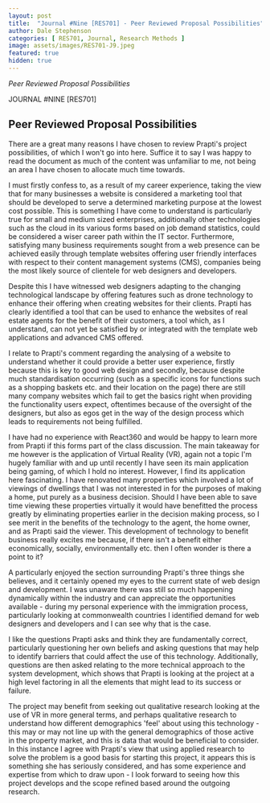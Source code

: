 ```yaml
---
layout: post
title:  "Journal #Nine [RES701] - Peer Reviewed Proposal Possibilities" 
author: Dale Stephenson
categories: [ RES701, Journal, Research Methods ]
image: assets/images/RES701-J9.jpeg
featured: true
hidden: true
---
```

<i>Peer Reviewed Proposal Possibilities</i>

JOURNAL #NINE [RES701]

<h2>Peer Reviewed Proposal Possibilities</h2>

There are a great many reasons I have chosen to review Prapti's project possibilities, of which I won't go into here. Suffice it to say I was happy to read the document as much of the content was unfamiliar to me, not being an area I have chosen to allocate much time towards.

I must firstly confess to, as a result of my career experience, taking the view that for many businesses a website is considered a marketing tool that should be developed to serve a determined marketing purpose at the lowest cost possible. This is something I have come to understand is particularly true for small and medium sized enterprises, additionally other technologies such as the cloud in its various forms based on job demand statistics, could be considered a wiser career path within the IT sector. Furthermore, satisfying many business requirements sought from a web presence can be achieved easily through template websites offering user friendly interfaces with respect to their content management systems (CMS), companies being the most likely source of clientele for web designers and developers.

Despite this I have witnessed web designers adapting to the changing technological landscape by offering features such as drone technology to enhance their offering when creating websites for their clients. Prapti has clearly identified a tool that can be used to enhance the websites of real estate agents for the benefit of their customers, a tool which, as I understand, can not yet be satisfied by or integrated with the template web applications and advanced CMS offered. 

I relate to Prapti's comment regarding the analysing of a website to understand whether it could provide a better user experience, firstly because this is key to good web design and secondly, because despite much standardisation occurring (such as a specific icons for functions such as a shopping baskets etc. and their location on the page) there are still many company websites which fail to get the basics right when providing the functionality users expect, oftentimes because of the oversight of the designers, but also as egos get in the way of the design process which leads to requirements not being fulfilled.

I have had no experience with React360 and would be happy to learn more from Prapti if this forms part of the class discussion. The main takeaway for me however is the application of Virtual Reality (VR), again not a topic I'm hugely familiar with and up until recently I have seen its main application being gaming, of which I hold no interest. However, I find its application here fascinating. I have renovated many properties which involved a lot of viewings of dwellings that I was not interested in for the purposes of making a home, put purely as a business decision. Should I have been able to save time viewing these properties virtually it would have benefitted the process greatly by eliminating properties earlier in the decision making process, so I see merit in the benefits of the technology to the agent, the home owner, and as Prapti said the viewer. This development of technology to benefit business really excites me because, if there isn't a benefit either economically, socially, environmentally etc. then I often wonder is there a point to it?

A particularly enjoyed the section surrounding Prapti's three things she believes, and it certainly opened my eyes to the current state of web design and development. I was unaware there was still so much happening dynamically within the industry and can appreciate the opportunities available - during my personal experience with the immigration process, particularly looking at commonwealth countries I identified demand for web designers and developers and I can see why that is the case.

I like the questions Prapti asks and think they are fundamentally correct, particularly questioning her own beliefs and asking questions that may help to identify barriers that could affect the use of this technology. Additionally, questions are then asked relating to the more technical approach to the system development, which shows that Prapti is looking at the project at a high level factoring in all the elements that might lead to its success or failure. 

The project may benefit from seeking out qualitative research looking at the use of VR in more general terms, and perhaps qualitative research to understand how different demographics 'feel' about using this technology - this may or may not line up with the general demographics of those active in the property market, and this is data that would be beneficial to consider. In this instance I agree with Prapti's view that using applied research to solve the problem is a good basis for starting this project, it appears this is something she has seriously considered, and has some experience and expertise from which to draw upon - I look forward to seeing how this project develops and the scope refined based around the outgoing research. 